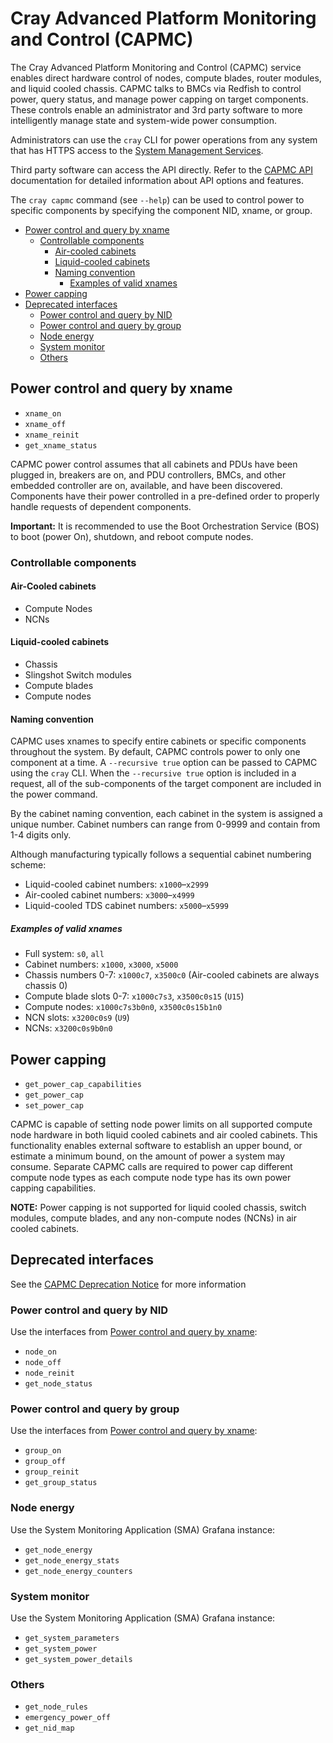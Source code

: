 # Cray Advanced Platform Monitoring and Control (CAPMC)

The Cray Advanced Platform Monitoring and Control (CAPMC) service enables
direct hardware control of nodes, compute blades, router modules, and liquid
cooled chassis. CAPMC talks to BMCs via Redfish to control power, query status,
and manage power capping on target components. These controls enable an
administrator and 3rd party software to more intelligently manage state and
system-wide power consumption.

Administrators can use the `cray` CLI for power operations from any system that
has HTTPS access to the
[System Management Services](../network/Access_to_System_Management_Services.md).

Third party software can access the API directly. Refer to the
[CAPMC API](https://github.com/Cray-HPE/hms-capmc/blob/v1.31.0/api/swagger.yaml)
documentation for detailed information about API options and features.

The `cray capmc` command (see `--help`) can be used to control power to
specific components by specifying the component NID, xname, or group.

- [Power control and query by xname](#power-control-and-query-by-xname)
  - [Controllable components](#controllable-components)
    - [Air-cooled cabinets](#air-cooled-cabinets)
    - [Liquid-cooled cabinets](#liquid-cooled-cabinets)
    - [Naming convention](#naming-convention)
      - [Examples of valid xnames](#examples-of-valid-xnames)
- [Power capping](#power-capping)
- [Deprecated interfaces](#deprecated-interfaces)
  - [Power control and query by NID](#power-control-and-query-by-nid)
  - [Power control and query by group](#power-control-and-query-by-group)
  - [Node energy](#node-energy)
  - [System monitor](#system-monitor)
  - [Others](#others)

## Power control and query by xname

- `xname_on`
- `xname_off`
- `xname_reinit`
- `get_xname_status`

CAPMC power control assumes that all cabinets and PDUs have been plugged in,
breakers are on, and PDU controllers, BMCs, and other embedded controller are
on, available, and have been discovered. Components have their power controlled
in a pre-defined order to properly handle requests of dependent components.

**Important:** It is recommended to use the Boot Orchestration Service (BOS) to
boot (power On), shutdown, and reboot compute nodes.

### Controllable components

#### Air-Cooled cabinets

- Compute Nodes
- NCNs

#### Liquid-cooled cabinets

- Chassis
- Slingshot Switch modules
- Compute blades
- Compute nodes

#### Naming convention

CAPMC uses xnames to specify entire cabinets or specific components throughout
the system. By default, CAPMC controls power to only one component at a time. A
`--recursive true` option can be passed to CAPMC using the `cray` CLI. When the
`--recursive true` option is included in a request, all of the sub-components of
the target component are included in the power command.

By the cabinet naming convention, each cabinet in the system is assigned a
unique number. Cabinet numbers can range from 0-9999 and contain from 1-4 digits
only.

Although manufacturing typically follows a sequential cabinet numbering scheme:

- Liquid-cooled cabinet numbers: `x1000`–`x2999`
- Air-cooled cabinet numbers: `x3000`–`x4999`
- Liquid-cooled TDS cabinet numbers: `x5000`–`x5999`

##### Examples of valid xnames

- Full system: `s0`, `all`
- Cabinet numbers: `x1000`, `x3000`, `x5000`
- Chassis numbers 0-7: `x1000c7`, `x3500c0` (Air-cooled cabinets are always chassis 0)
- Compute blade slots 0-7: `x1000c7s3`, `x3500c0s15` (`U15`)
- Compute nodes: `x1000c7s3b0n0`, `x3500c0s15b1n0`
- NCN slots: `x3200c0s9` (`U9`)
- NCNs: `x3200c0s9b0n0`

## Power capping

- `get_power_cap_capabilities`
- `get_power_cap`
- `set_power_cap`

CAPMC is capable of setting node power limits on all supported compute node
hardware in both liquid cooled cabinets and air cooled cabinets. This
functionality enables external software to establish an upper bound, or estimate
a minimum bound, on the amount of power a system may consume. Separate CAPMC
calls are required to power cap different compute node types as each compute
node type has its own power capping capabilities.

**NOTE:** Power capping is not supported for liquid cooled chassis, switch
modules, compute blades, and any non-compute nodes (NCNs) in air cooled
cabinets.

## Deprecated interfaces

See the [CAPMC Deprecation Notice](../../introduction/CAPMC_deprecation.md) for
more information

### Power control and query by NID

Use the interfaces from [Power control and query by xname](#power-control-and-query-by-xname):

- `node_on`
- `node_off`
- `node_reinit`
- `get_node_status`

### Power control and query by group

Use the interfaces from [Power control and query by xname](#power-control-and-query-by-xname):

- `group_on`
- `group_off`
- `group_reinit`
- `get_group_status`

### Node energy

Use the System Monitoring Application (SMA) Grafana instance:

- `get_node_energy`
- `get_node_energy_stats`
- `get_node_energy_counters`

### System monitor

Use the System Monitoring Application (SMA) Grafana instance:

- `get_system_parameters`
- `get_system_power`
- `get_system_power_details`

### Others

- `get_node_rules`
- `emergency_power_off`
- `get_nid_map`
